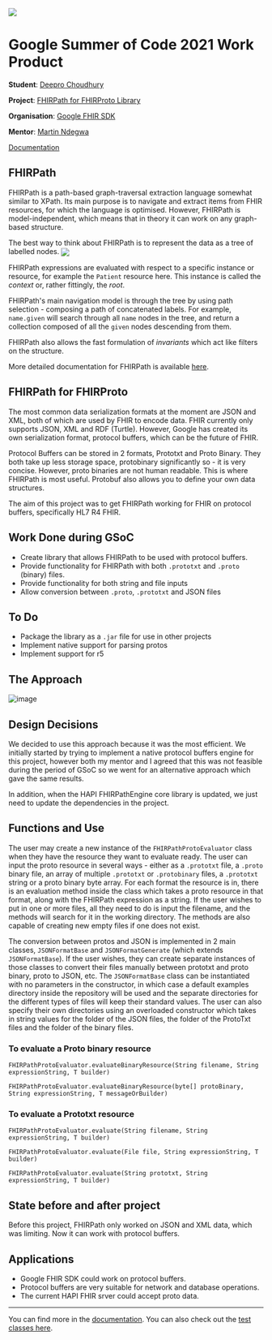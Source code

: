 <img src="https://user-images.githubusercontent.com/62053304/128657744-924b1f39-05cd-46a9-8f4d-2412ec6f38af.png"
     align="center"/>
     
# Google Summer of Code 2021 Work Product

**Student**: [Deepro Choudhury](https://github.com/DeeproChoudhury)

**Project**: [FHIRPath for FHIRProto Library](https://summerofcode.withgoogle.com/projects/#5361978601635840)

**Organisation**: [Google FHIR SDK](https://summerofcode.withgoogle.com/organizations/6201077587771392)

**Mentor**: [Martin Ndegwa](https://github.com/ndegwamartin)

[Documentation](https://docs.google.com/document/d/15aZA2okP8YaZEReUMIKdn5QHyAK-qih3CVZ7kenJJxQ/)

## FHIRPath

FHIRPath is a path-based graph-traversal extraction language somewhat similar to XPath. Its main purpose is to navigate and extract items from FHIR resources, for which the language is optimised. However, FHIRPath is model-independent, which means that in theory it can work on any graph-based structure. 

The best way to think about FHIRPath is to represent the data as a tree of labelled nodes.
<img src="https://user-images.githubusercontent.com/72229274/130718396-75de1651-77f8-4ca0-8d60-af1fb28d7340.png"
     align="center"/>
     
FHIRPath expressions are evaluated with respect to a specific instance or resource, for example the `Patient` resource here. This instance is called the _context_ or, rather fittingly, the _root_.

FHIRPath's main navigation model is through the tree by using path selection - composing a path of concatenated labels. For example, `name.given` will search through all `name` nodes in the tree, and return a collection composed of all the `given` nodes descending from them. 

FHIRPath also allows the fast formulation of _invariants_ which act like filters on the structure.

More detailed documentation for FHIRPath is available [here](http://hl7.org/fhirpath/).

## FHIRPath for FHIRProto

The most common data serialization formats at the moment are JSON and XML, both of which are used by FHIR to encode data. FHIR currently only supports JSON, XML and RDF (Turtle). However, Google has created its own serialization format, protocol buffers, which can be the future of FHIR.

Protocol Buffers can be stored in 2 formats, Prototxt and Proto Binary. They both take up less storage space, protobinary significantly so - it is very concise. However, proto binaries are not human readable. This is where FHIRPath is most useful. Protobuf also allows you to define your own data structures.

The aim of this project was to get FHIRPath working for FHIR on protocol buffers, specifically
HL7 R4 FHIR.

## Work Done during GSoC
- Create library that allows FHIRPath to be used with protocol buffers.
- Provide functionality for FHIRPath with both `.prototxt` and `.proto` (binary) files.
- Provide functionality for both string and file inputs
- Allow conversion between `.proto`, `.prototxt` and JSON files

## To Do
- Package the library as a `.jar` file for use in other projects
- Implement native support for parsing protos
- Implement support for r5

## The Approach
![image](https://user-images.githubusercontent.com/72229274/130813755-0cbbdfb5-415f-4c17-965b-9f061dadcac1.png)

## Design Decisions
We decided to use this approach because it was the most efficient. We initially started by trying to implement a native protocol buffers engine for this project, however both my mentor and I agreed that this was not feasible during the period of GSoC so we went for an alternative approach which gave the same results.

In addition, when the HAPI FHIRPathEngine core library is updated, we just need to update the dependencies in the project.

## Functions and Use

The user may create a new instance of the `FHIRPathProtoEvaluator` class when they have the resource they want to evaluate ready. The user can input the proto resource in several ways - either as a `.prototxt` file, a `.proto` binary file, an array of multiple `.prototxt` or `.protobinary` files, a `.prototxt` string or a proto binary byte array. For each format the resource is in, there is an evaluation method inside the class which takes a proto resource in that format, along with the FHIRPath expression as a string. If the user wishes to put in one or more files, all they need to do is input the filename, and the methods will search for it in the working directory. The methods are also capable of creating new empty files if one does not exist.

The conversion between protos and JSON is implemented in 2 main classes, `JSONFormatBase` and `JSONFormatGenerate` (which extends `JSONFormatBase`). If the user wishes, they can create separate instances of those classes to convert their files manually between prototxt and proto binary, proto to JSON, etc. The `JSONFormatBase` class can be instantiated with no parameters in the constructor, in which case a default examples directory inside the repository will be used and the separate directories for the different types of files will keep their standard values. The user can also specify their own directories using an overloaded constructor which takes in string values for the folder of the JSON files, the folder of the ProtoTxt files and the folder of the binary files. 

### To evaluate a Proto binary resource
`FHIRPathProtoEvaluator.evaluateBinaryResource(String filename, String expressionString, T builder)`

`FHIRPathProtoEvaluator.evaluateBinaryResource(byte[] protoBinary, String expressionString, T messageOrBuilder)`

### To evaluate a Prototxt resource
`FHIRPathProtoEvaluator.evaluate(String filename, String expressionString, T builder)`

`FHIRPathProtoEvaluator.evaluate(File file, String expressionString, T builder)`

`FHIRPathProtoEvaluator.evaluate(String prototxt, String expressionString, T builder)`

## State before and after project
Before this project, FHIRPath only worked on JSON and XML data, which was limiting. Now it can work with protocol buffers.

## Applications
- Google FHIR SDK could work on protocol buffers.
- Protocol buffers are very suitable for network and database operations.
- The current HAPI FHIR srver could accept proto data.

---
You can find more in the [documentation](https://docs.google.com/document/d/15aZA2okP8YaZEReUMIKdn5QHyAK-qih3CVZ7kenJJxQ/). You can also check out the [test classes here](https://github.com/google/android-fhir/tree/dc/fhir_path_proto_java/utilities/fhirpathprotoforjava/src/test/java).
